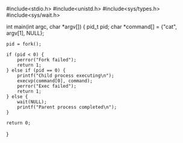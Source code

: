 #include<stdio.h>
#include<unistd.h>
#include<sys/types.h>
#include<sys/wait.h>

int main(int argc, char *argv[]) {
    pid_t pid;
    char *command[] = {"cat", argv[1], NULL};

    pid = fork();

    if (pid < 0) {
        perror("Fork failed");
        return 1;
    } else if (pid == 0) {
        printf("Child process executing\n");
        execvp(command[0], command);
        perror("Exec failed");
        return 1;
    } else {
        wait(NULL);
        printf("Parent process completed\n");
    }

    return 0;
}
